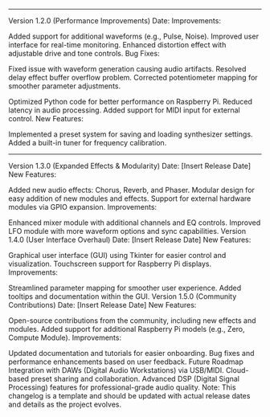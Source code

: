 
-----------------------------------------------------------------------
Version 1.2.0 (Performance Improvements)
Date:
Improvements:

Added support for additional waveforms (e.g., Pulse, Noise).
Improved user interface for real-time monitoring.
Enhanced distortion effect with adjustable drive and tone controls.
Bug Fixes:

Fixed issue with waveform generation causing audio artifacts.
Resolved delay effect buffer overflow problem.
Corrected potentiometer mapping for smoother parameter adjustments.

Optimized Python code for better performance on Raspberry Pi.
Reduced latency in audio processing.
Added support for MIDI input for external control.
New Features:

Implemented a preset system for saving and loading synthesizer settings.
Added a built-in tuner for frequency calibration.

-----------------------------------------------------------------------
Version 1.3.0 (Expanded Effects & Modularity)
Date: [Insert Release Date]
New Features:

Added new audio effects: Chorus, Reverb, and Phaser.
Modular design for easy addition of new modules and effects.
Support for external hardware modules via GPIO expansion.
Improvements:

Enhanced mixer module with additional channels and EQ controls.
Improved LFO module with more waveform options and sync capabilities.
Version 1.4.0 (User Interface Overhaul)
Date: [Insert Release Date]
New Features:

Graphical user interface (GUI) using Tkinter for easier control and visualization.
Touchscreen support for Raspberry Pi displays.
Improvements:

Streamlined parameter mapping for smoother user experience.
Added tooltips and documentation within the GUI.
Version 1.5.0 (Community Contributions)
Date: [Insert Release Date]
New Features:

Open-source contributions from the community, including new effects and modules.
Added support for additional Raspberry Pi models (e.g., Zero, Compute Module).
Improvements:

Updated documentation and tutorials for easier onboarding.
Bug fixes and performance enhancements based on user feedback.
Future Roadmap
Integration with DAWs (Digital Audio Workstations) via USB/MIDI.
Cloud-based preset sharing and collaboration.
Advanced DSP (Digital Signal Processing) features for professional-grade audio quality.
Note: This changelog is a template and should be updated with actual release dates and details as the project evolves.
